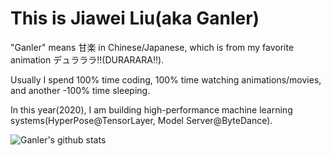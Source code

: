 # This is Jiawei Liu(aka Ganler)

"Ganler" means 甘楽 in Chinese/Japanese, which is from my favorite animation デュラララ!!(DURARARA!!).

Usually I spend 100% time coding, 100% time watching animations/movies, and another -100% time sleeping.

In this year(2020), I am building high-performance machine learning systems(HyperPose@TensorLayer, Model Server@ByteDance).

![Ganler's github stats](https://github-readme-stats.vercel.app/api?username=ganler&show_icons=true&theme=tokyonight)
